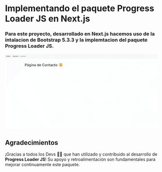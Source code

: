 # Implementando el paquete Progress Loader JS en Next.js

### Para este proyecto, desarrollado en Next.js hacemos uso de la intalacion de Bootstrap 5.3.3 y la implemtacion del paquete Progress Loader JS.

![demo](https://raw.githubusercontent.com/urian121/imagenes-proyectos-github/master/navegacion-entre-paginas-con-progress-loader-js.gif)

## Agradecimientos

¡Gracias a todos los Devs 👨‍💻 que han utilizado y contribuido al desarrollo de **Progress Loader JS**! Su apoyo y retroalimentación son fundamentales para mejorar continuamente este paquete.
